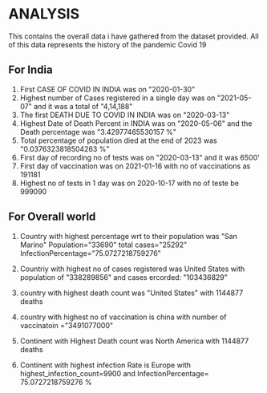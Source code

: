 # ANALYSIS
This contains the overall data i have gathered from the dataset provided.
All of this data represents the history of the pandemic Covid 19

## For India
1. First CASE OF COVID IN INDIA was on "2020-01-30"
2. Highest number of Cases registered in a single day was on "2021-05-07" and it was a total of "4,14,188"
3. The first DEATH DUE TO COVID IN INDIA was on "2020-03-13"
4. Highest Date of Death Percent in INDIA was on "2020-05-06" and the Death percentage was "3.42977465530157 %"
5. Total percentage of population died at the end of 2023 was "0.0376323818504263 %"
6. First day of recording no of tests was on "2020-03-13" and it was 6500'
7. First day of vaccination was on 2021-01-16 with no of vaccinations as 191181
8. Highest no of tests in 1 day was on 2020-10-17 with no of teste be 999090



## For Overall world

1. Country with highest percentage wrt to their population was "San Marino" Population="33690"	total cases="25292"	    InfectionPercentage="75.0727218759276"
2. Countriy with highest no of cases registered was United States	with population of "338289856" and cases ercorded: "103436829"
3. country with highest death count was "United States" with 1144877 deaths
4. country with highest no of vaccination is china with number of vaccinatoin  ="3491077000"

5. Continent with Highest Death count was North America	with 1144877 deaths
6. Continent with highest infection Rate is Europe with	highest_infection_count=9900 and InfectionPercentage= 75.0727218759276 %
